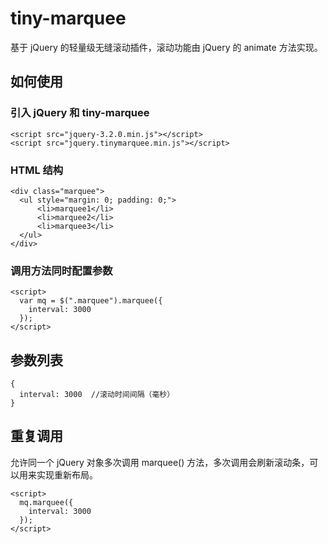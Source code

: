 # tiny-marquee
基于 jQuery 的轻量级无缝滚动插件，滚动功能由 jQuery 的 animate 方法实现。

## 如何使用

### 引入 jQuery 和 tiny-marquee
    <script src="jquery-3.2.0.min.js"></script>
    <script src="jquery.tinymarquee.min.js"></script>
  
### HTML 结构
    <div class="marquee">
      <ul style="margin: 0; padding: 0;">
          <li>marquee1</li>
          <li>marquee2</li>
          <li>marquee3</li>
      </ul>
    </div>
    
### 调用方法同时配置参数
    <script>
      var mq = $(".marquee").marquee({
        interval: 3000
      });
    </script>
    
## 参数列表
    {
      interval: 3000  //滚动时间间隔（毫秒）
    }

## 重复调用
允许同一个 jQuery 对象多次调用 marquee() 方法，多次调用会刷新滚动条，可以用来实现重新布局。<br />

    <script>
      mq.marquee({
        interval: 3000
      });
    </script>
